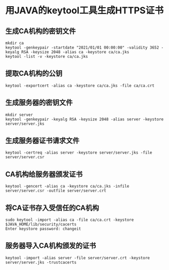# 用JAVA的keytool工具生成HTTPS证书

## 生成CA机构的密钥文件

``` shell
mkdir ca
keytool -genkeypair -startdate "2021/01/01 00:00:00" -validity 3652 -keyalg RSA -keysize 2048 -alias ca -keystore ca/ca.jks
keytool -list -v -keystore ca/ca.jks
```

## 提取CA机构的公钥

``` shell
keytool -exportcert -alias ca -keystore ca/ca.jks -file ca/ca.crt
```

## 生成服务器的密钥文件

``` shell
mkdir server
keytool -genkeypair -keyalg RSA -keysize 2048 -alias server -keystore server/server.jks
```

## 生成服务器证书请求文件

``` shell
keytool -certreq -alias server -keystore server/server.jks -file server/server.csr
```

## CA机构给服务器颁发证书

``` shell
keytool -gencert -alias ca -keystore ca/ca.jks -infile server/server.csr -outfile server/server.crt
```

## 将CA证书存入受信任的CA机构

``` shell
sudo keytool -import -alias ca -file ca/ca.crt -keystore $JAVA_HOME/lib/security/cacerts
Enter keystore password: changeit
```

## 服务器导入CA机构颁发的证书

``` shell
keytool -import -alias server -file server/server.crt -keystore server/server.jks -trustcacerts
```
